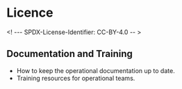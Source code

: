 # Licence

<! --- SPDX-License-Identifier: CC-BY-4.0  -- >

## Documentation and Training

- How to keep the operational documentation up to date.
- Training resources for operational teams.
